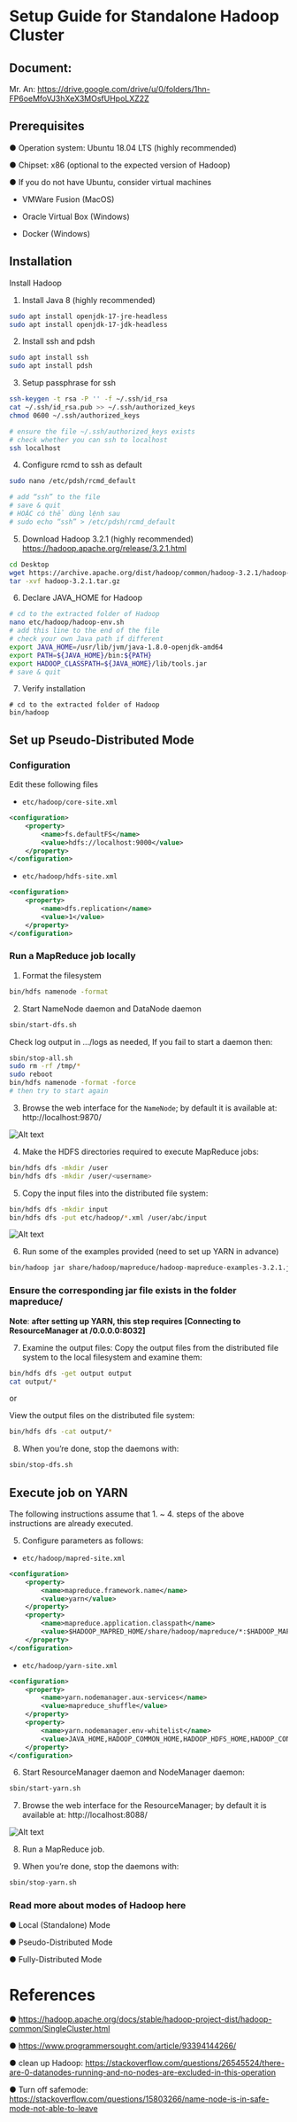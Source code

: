 # Setup Guide for Standalone Hadoop Cluster

## Document:
Mr. An: https://drive.google.com/drive/u/0/folders/1hn-FP6oeMfoVJ3hXeX3MOsfUHpoLXZ2Z


## Prerequisites

● Operation system: Ubuntu 18.04 LTS (highly recommended)

● Chipset: x86 (optional to the expected version of Hadoop)

● If you do not have Ubuntu, consider virtual machines

- VMWare Fusion (MacOS)

- Oracle Virtual Box (Windows)

- Docker (Windows)

## Installation

Install Hadoop

1. Install Java 8 (highly recommended)

```bash
sudo apt install openjdk-17-jre-headless
sudo apt install openjdk-17-jdk-headless
```
2. Install ssh and pdsh
```bash
sudo apt install ssh
sudo apt install pdsh
```
3. Setup passphrase for ssh

```bash
ssh-keygen -t rsa -P '' -f ~/.ssh/id_rsa
cat ~/.ssh/id_rsa.pub >> ~/.ssh/authorized_keys
chmod 0600 ~/.ssh/authorized_keys

# ensure the file ~/.ssh/authorized_keys exists
# check whether you can ssh to localhost
ssh localhost
```
4. Configure rcmd to ssh as default
```bash
sudo nano /etc/pdsh/rcmd_default

# add “ssh” to the file
# save & quit
# HOẶC có thể dùng lệnh sau
# sudo echo “ssh” > /etc/pdsh/rcmd_default
```
5. Download Hadoop 3.2.1 (highly recommended) 
https://hadoop.apache.org/release/3.2.1.html

```bash
cd Desktop
wget https://archive.apache.org/dist/hadoop/common/hadoop-3.2.1/hadoop-3.2.1.tar.gz
tar -xvf hadoop-3.2.1.tar.gz
```
6. Declare JAVA_HOME for Hadoop
```bash
# cd to the extracted folder of Hadoop
nano etc/hadoop/hadoop-env.sh
# add this line to the end of the file
# check your own Java path if different
export JAVA_HOME=/usr/lib/jvm/java-1.8.0-openjdk-amd64
export PATH=${JAVA_HOME}/bin:${PATH}
export HADOOP_CLASSPATH=${JAVA_HOME}/lib/tools.jar
# save & quit
```
7. Verify installation
```
# cd to the extracted folder of Hadoop
bin/hadoop
```


## Set up Pseudo-Distributed Mode

### Configuration

Edit these following files

- `etc/hadoop/core-site.xml`
```xml
<configuration>
    <property>
        <name>fs.defaultFS</name>
        <value>hdfs://localhost:9000</value>
    </property>
</configuration>
```
- `etc/hadoop/hdfs-site.xml`
```xml
<configuration>
    <property>
        <name>dfs.replication</name>
        <value>1</value>
    </property>
</configuration>
```

### Run a MapReduce job locally

1. Format the filesystem
```bash
bin/hdfs namenode -format
```


2. Start NameNode daemon and DataNode daemon
```bash
sbin/start-dfs.sh
```

Check log output in .../logs as needed,
If you fail to start a daemon then:


```bash
sbin/stop-all.sh
sudo rm -rf /tmp/*
sudo reboot
bin/hdfs namenode -format -force
# then try to start again
```



3. Browse the web interface for the `NameNode`; by default it is available at: http://localhost:9870/


![Alt text](image.png)



4. Make the HDFS directories required to execute MapReduce jobs:
```bash
bin/hdfs dfs -mkdir /user
bin/hdfs dfs -mkdir /user/<username>
```


5. Copy the input files into the distributed file system:
```bash
bin/hdfs dfs -mkdir input
bin/hdfs dfs -put etc/hadoop/*.xml /user/abc/input
```

![Alt text](image-1.png)

6. Run some of the examples provided (need to set up YARN in advance)
```bash
bin/hadoop jar share/hadoop/mapreduce/hadoop-mapreduce-examples-3.2.1.jar grep input output 'dfs[a-z.]+'
```


### Ensure the corresponding jar file exists in the folder mapreduce/

**Note**: **after setting up YARN, this step requires [Connecting to ResourceManager at /0.0.0.0:8032]**

7. Examine the output files: Copy the output files from the distributed file system to the local filesystem and examine them:
```bash
bin/hdfs dfs -get output output
cat output/*
```


or

View the output files on the distributed file system:
```bash
bin/hdfs dfs -cat output/*
```


8. When you’re done, stop the daemons with:
```bash
sbin/stop-dfs.sh
```


## Execute job on YARN

The following instructions assume that 1. ~ 4. steps of the above instructions are already executed.

5. Configure parameters as follows:

- `etc/hadoop/mapred-site.xml`
```xml
<configuration>
    <property>
        <name>mapreduce.framework.name</name>
        <value>yarn</value>
    </property>
    <property>
        <name>mapreduce.application.classpath</name>
        <value>$HADOOP_MAPRED_HOME/share/hadoop/mapreduce/*:$HADOOP_MAPRED_HOME/share/hadoop/mapreduce/lib/*</value>
    </property>
</configuration>
```


- `etc/hadoop/yarn-site.xml`
```xml
<configuration>
    <property>
        <name>yarn.nodemanager.aux-services</name>
        <value>mapreduce_shuffle</value>
    </property>
    <property>
        <name>yarn.nodemanager.env-whitelist</name>
        <value>JAVA_HOME,HADOOP_COMMON_HOME,HADOOP_HDFS_HOME,HADOOP_CONF_DIR,CLASSPATH_PREPEND_DISTCACHE,HADOOP_YARN_HOME,HADOOP_MAPRED_HOME</value>
    </property>
</configuration>
```
6. Start ResourceManager daemon and NodeManager daemon:
```bash
sbin/start-yarn.sh
```

7. Browse the web interface for the ResourceManager; by default it is available at: http://localhost:8088/

![Alt text](image-2.png)

8. Run a MapReduce job.

9. When you’re done, stop the daemons with:
```bash
sbin/stop-yarn.sh
```


### Read more about modes of Hadoop here

● Local (Standalone) Mode

● Pseudo-Distributed Mode

● Fully-Distributed Mode

# References 
● https://hadoop.apache.org/docs/stable/hadoop-project-dist/hadoop-common/SingleCluster.html 

● https://www.programmersought.com/article/93394144266/ 

● clean up Hadoop: https://stackoverflow.com/questions/26545524/there-are-0-datanodes-running-and-no-nodes-are-excluded-in-this-operation 

● Turn off safemode: https://stackoverflow.com/questions/15803266/name-node-is-in-safe-mode-not-able-to-leave